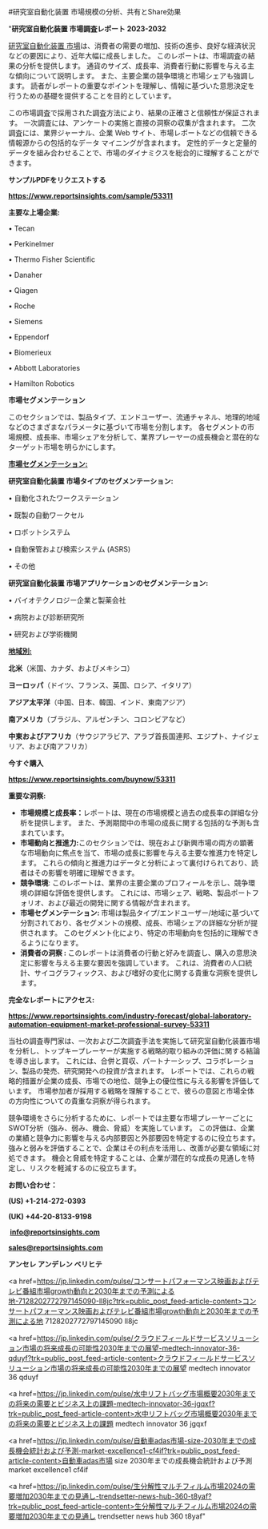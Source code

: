 #研究室自動化装置 市場規模の分析、共有とShare効果

"<strong>研究室自動化装置 市場調査レポート 2023-2032</strong>

<a href=https://www.reportsinsights.com/sample/53311>研究室自動化装置 市場</a>は、消費者の需要の増加、技術の進歩、良好な経済状況などの要因により、近年大幅に成長しました。 このレポートは、市場調査の結果の分析を提供します。 通貨のサイズ、成長率、消費者行動に影響を与える主な傾向について説明します。 また、主要企業の競争環境と市場シェアも強調します。 読者がレポートの重要なポイントを理解し、情報に基づいた意思決定を行うための基礎を提供することを目的としています。

この市場調査で採用された調査方法により、結果の正確さと信頼性が保証されます。 一次調査には、アンケートの実施と直接の洞察の収集が含まれます。 二次調査には、業界ジャーナル、企業 Web サイト、市場レポートなどの信頼できる情報源からの包括的なデータ マイニングが含まれます。 定性的データと定量的データを組み合わせることで、市場のダイナミクスを総合的に理解することができます。

<strong><b>サンプルPDFをリクエストする</b></strong>

<a href=https://www.reportsinsights.com/sample/53311><strong><u>https://www.reportsinsights.com/sample/53311</u></strong></a>

<strong>主要な上場企業:</strong>

• Tecan

• Perkinelmer

• Thermo Fisher Scientific

• Danaher

• Qiagen

• Roche

• Siemens

• Eppendorf

• Biomerieux

• Abbott Laboratories

• Hamilton Robotics

<strong>市場セグメンテーション</strong>

このセクションでは、製品タイプ、エンドユーザー、流通チャネル、地理的地域などのさまざまなパラメータに基づいて市場を分割します。 各セグメントの市場規模、成長率、市場シェアを分析して、業界プレーヤーの成長機会と潜在的なターゲット市場を明らかにします。

<strong><u>市場セグメンテーション</u></strong><strong><u>:</u></strong>

<strong>研究室自動化装置 市場タイプのセグメンテーション:</strong>

• 自動化されたワークステーション

• 既製の自動ワークセル

• ロボットシステム

• 自動保管および検索システム (ASRS)

• その他

<strong>研究室自動化装置 市場アプリケーションのセグメンテーション:</strong>

• バイオテクノロジー企業と製薬会社

• 病院および診断研究所

• 研究および学術機関

<strong><u>地域別</u></strong><strong><u>:</u></strong>

<strong>北米</strong>（米国、カナダ、およびメキシコ）

<strong>ヨーロッパ</strong>（ドイツ、フランス、英国、ロシア、イタリア）

<strong>アジア太平洋</strong>（中国、日本、韓国、インド、東南アジア）

<strong>南アメリカ</strong>（ブラジル、アルゼンチン、コロンビアなど）

<strong>中東およびアフリカ</strong>（サウジアラビア、アラブ首長国連邦、エジプト、ナイジェリア、および南アフリカ）

<strong>今すぐ購入</strong>

<a href=https://www.reportsinsights.com/buynow/53311><strong><u>https://www.reportsinsights.com/buynow/53311</u></strong></a>

<strong>重要な洞察:</strong>
<ul>
  <li><strong>市場規模と成長率：</strong>レポートは、現在の市場規模と過去の成長率の詳細な分析を提供します。 また、予測期間中の市場の成長に関する包括的な予測も含まれています。</li>
  <li><strong>市場動向と推進力:</strong>このセクションでは、現在および新興市場の両方の顕著な市場動向に焦点を当て、市場の成長に影響を与える主要な推進力を特定します。 これらの傾向と推進力はデータと分析によって裏付けられており、読者はその影響を明確に理解できます。</li>
  <li><strong>競争環境</strong>: このレポートは、業界の主要企業のプロフィールを示し、競争環境の詳細な評価を提供します。 これには、市場シェア、戦略、製品ポートフォリオ、および最近の開発に関する情報が含まれます。</li>
  <li><strong>市場セグメンテーション: </strong>市場は製品タイプ/エンドユーザー/地域に基づいて分割されており、各セグメントの規模、成長、市場シェアの詳細な分析が提供されます。 このセグメント化により、特定の市場動向を包括的に理解できるようになります。</li>
  <li><strong>消費者の洞察 : </strong>このレポートは消費者の行動と好みを調査し、購入の意思決定に影響を与える主要な要因を強調しています。 これは、消費者の人口統計、サイコグラフィックス、および嗜好の変化に関する貴重な洞察を提供します。</li>
</ul>
<strong>完全なレポートにアクセス:</strong>

<a href=https://www.reportsinsights.com/industry-forecast/global-laboratory-automation-equipment-market-professional-survey-53311><strong><u><b>https://www.reportsinsights.com/industry-forecast/global-laboratory-automation-equipment-market-professional-survey-53311</b></u></strong></a>

当社の調査専門家は、一次および二次調査手法を実施して研究室自動化装置市場を分析し、トップキープレーヤーが実施する戦略的取り組みの評価に関する結論を導き出します。 これには、合併と買収、パートナーシップ、コラボレーション、製品の発売、研究開発への投資が含まれます。 レポートでは、これらの戦略的措置が企業の成長、市場での地位、競争上の優位性に与える影響を評価しています。 市場参加者が採用する戦略を理解することで、彼らの意図と市場全体の方向性についての貴重な洞察が得られます。

競争環境をさらに分析するために、レポートでは主要な市場プレーヤーごとにSWOT分析（強み、弱み、機会、脅威）を実施しています。 この評価は、企業の業績と競争力に影響を与える内部要因と外部要因を特定するのに役立ちます。 強みと弱みを評価することで、企業はその利点を活用し、改善が必要な領域に対処できます。 機会と脅威を特定することは、企業が潜在的な成長の見通しを特定し、リスクを軽減するのに役立ちます。

<strong>お問い合わせ：</strong>

<strong>(US) +1-214-272-0393</strong>

<strong>(UK) +44-20-8133-9198</strong>

<strong> </strong><a href=info@reportsinsights.com><strong><u>info@reportsinsights.com</u></strong></a>

<a href=sales@reportsinsights.com><strong><u>sales@reportsinsights.com</u></strong></a>

<strong>アンセレ アンデレン ベリヒテ</strong>

<a href=https://jp.linkedin.com/pulse/コンサートパフォーマンス映画およびテレビ番組市場growth動向と2030年までの予測による地-7128202772797145090-ll8jc?trk=public_post_feed-article-content>コンサートパフォーマンス映画およびテレビ番組市場growth動向と2030年までの予測による地 7128202772797145090 ll8jc</a>

<a href=https://jp.linkedin.com/pulse/クラウドフィールドサービスソリューション市場の将来成長の可能性2030年までの展望-medtech-innovator-36-qduyf?trk=public_post_feed-article-content>クラウドフィールドサービスソリューション市場の将来成長の可能性2030年までの展望 medtech innovator 36 qduyf</a>

<a href=https://jp.linkedin.com/pulse/水中リフトバッグ市場概要2030年までの将来の需要とビジネス上の課題-medtech-innovator-36-jgqxf?trk=public_post_feed-article-content>水中リフトバッグ市場概要2030年までの将来の需要とビジネス上の課題 medtech innovator 36 jgqxf</a>

<a href=https://jp.linkedin.com/pulse/自動車adas市場-size-2030年までの成長機会統計および予測-market-excellence1-cf4if?trk=public_post_feed-article-content>自動車adas市場 size 2030年までの成長機会統計および予測 market excellence1 cf4if</a>

<a href=https://jp.linkedin.com/pulse/生分解性マルチフィルム市場2024の需要増加2030年までの見通し-trendsetter-news-hub-360-t8yaf?trk=public_post_feed-article-content>生分解性マルチフィルム市場2024の需要増加2030年までの見通し trendsetter news hub 360 t8yaf</a>"
